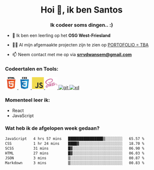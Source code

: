 <h1 align="center">Hoi 👋, ik ben Santos</h1>
<h3 align="center">Ik codeer soms dingen.. :)</h3>

- 🌱 Ik ben een leerling op het **OSG West-Friesland**

- 👨‍💻 Al mijn afgemaakte projecten zijn te zien op [PORTOFOLIO = TBA](#)

- 📫 Neem contact met me op via **srrvdwansem@gmail.com**

<p align="left">
</p>

<h3 align="left">Codeertalen en Tools:</h3>
<p align="left"> <a href="https://www.w3.org/html/" target="_blank" rel="noreferrer"> <img src="https://raw.githubusercontent.com/devicons/devicon/master/icons/html5/html5-original-wordmark.svg" alt="html5" width="40" height="40"/> <a href="https://www.w3schools.com/css/" target="_blank" rel="noreferrer"> <img src="https://raw.githubusercontent.com/devicons/devicon/master/icons/css3/css3-original-wordmark.svg" alt="css3" width="40" height="40"/> </a>  </a> <a href="https://developer.mozilla.org/en-US/docs/Web/JavaScript" target="_blank" rel="noreferrer"> <img src="https://raw.githubusercontent.com/devicons/devicon/master/icons/javascript/javascript-original.svg" alt="javascript" width="40" height="40"/> </a> <a href="https://sass-lang.com" target="_blank" rel="noreferrer"> <img src="https://raw.githubusercontent.com/devicons/devicon/master/icons/sass/sass-original.svg" alt="sass" width="40" height="40"/> </a> <a href="https://git-scm.com/" target="_blank" rel="noreferrer"> <img src="https://www.vectorlogo.zone/logos/git-scm/git-scm-icon.svg" alt="git" width="40" height="40"/> </a> <a href="https://www.adobe.com/products/xd.html" target="_blank" rel="noreferrer"> <img src="https://cdn.worldvectorlogo.com/logos/adobe-xd.svg" alt="xd" width="40" height="40"/> </a> </p>

### Momenteel leer ik:
- React
- JavaScript

<!-- ### Momenteel werk ik aan:
- -->

### Wat heb ik de afgelopen week gedaan?
<!--START_SECTION:waka-->

```text
JavaScript   4 hrs 57 mins   ████████████████▒░░░░░░░░   65.57 %
CSS          1 hr 24 mins    ████▓░░░░░░░░░░░░░░░░░░░░   18.70 %
SCSS         31 mins         █▓░░░░░░░░░░░░░░░░░░░░░░░   06.90 %
HTML         27 mins         █▓░░░░░░░░░░░░░░░░░░░░░░░   06.03 %
JSON         3 mins          ▒░░░░░░░░░░░░░░░░░░░░░░░░   00.87 %
Markdown     3 mins          ▒░░░░░░░░░░░░░░░░░░░░░░░░   00.83 %
```

<!--END_SECTION:waka-->


<!--<p>&nbsp;<img align="center" src="https://github-readme-stats.vercel.app/api?username=santosvdw&show_icons=true&locale=en" alt="santosvdw" /></p>-->
